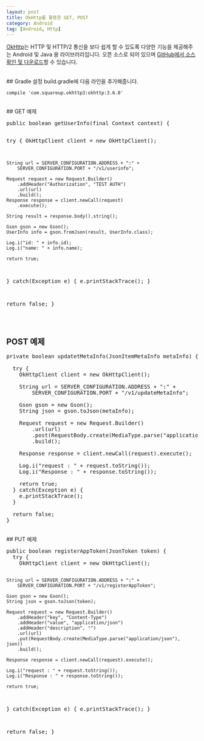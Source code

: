 ```yaml
---
layout: post
title: OkHttp를 활용한 GET, POST
category: Android
tag: [Android, Http]
---
```


[OkHttp](http://square.github.io/okhttp/)는 HTTP 및 HTTP/2 통신을 보다 쉽게 할 수 있도록
다양한 기능을 제공해주는 Android 및 Java 용 라이브러리입니다. 오픈 소스로 되어 있으며
[GitHub에서 소스 확인 및 다운로드](https://github.com/square/okhttp)할 수 있습니다.

<Br>
## Gradle 설정
build.gradle에 다음 라인을 추가해줍니다.

~~~
compile 'com.squareup.okhttp3:okhttp:3.6.0'
~~~

<br>
## GET 예제
<pre class="prettyprint">public boolean getUserInfo(final Context context) {

  try {
    OkHttpClient client = new OkHttpClient();

    String url = SERVER_CONFIGURATION.ADDRESS + ":" +
        SERVER_CONFIGURATION.PORT + "/v1/userinfo";

    Request request = new Request.Builder()
        .addHeader("Authorization", "TEST AUTH")
        .url(url)
        .build();
    Response response = client.newCall(request)
        .execute();

    String result = response.body().string();

    Gson gson = new Gson();
    UserInfo info = gson.fromJson(result, UserInfo.class);

    Log.i("id: " + info.id);
    Log.i("name: " + info.name);

    return true;
  } catch(Exception e) {
    e.printStackTrace();
  }

  return false;
}</pre>
<br>

## POST 예제
<pre class="prettyprint">private boolean updatetMetaInfo(JsonItemMetaInfo metaInfo) {

  try {
    OkHttpClient client = new OkHttpClient();

    String url = SERVER_CONFIGURATION.ADDRESS + ":" +
        SERVER_CONFIGURATION.PORT + "/v1/updateMetaInfo";

    Gson gson = new Gson();
    String json = gson.toJson(metaInfo);

    Request request = new Request.Builder()
        .url(url)
        .post(RequestBody.create(MediaType.parse("application/json"), json))
        .build();

    Response response = client.newCall(request).execute();

    Log.i("request : " + request.toString());
    Log.i("Response : " + response.toString());

    return true;
  } catch(Exception e) {
    e.printStackTrace();
  }

  return false;
}</pre>
<br>
## PUT 예제
<pre class="prettyprint">public boolean registerAppToken(JsonToken token) {
  try {
    OkHttpClient client = new OkHttpClient();

    String url = SERVER_CONFIGURATION.ADDRESS + ":" +
        SERVER_CONFIGURATION.PORT + "/v1/registerAppToken";

    Gson gson = new Gson();
    String json = gson.toJson(token);

    Request request = new Request.Builder()
        .addHeader("key", "Content-Type")
        .addHeader("value", "application/json")
        .addHeader("description", "")
        .url(url)
        .put(RequestBody.create(MediaType.parse("application/json"), json))
        .build();

    Response response = client.newCall(request).execute();

    Log.i("request : " + request.toString());
    Log.i("Response : " + response.toString());

    return true;
  } catch(Exception e) {
    e.printStackTrace();
  }

  return false;
}</pre>
